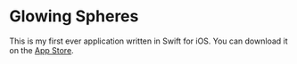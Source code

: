 # Glowing Spheres
This is my first ever application written in Swift for iOS.
You can download it on the [App Store](https://itunes.apple.com/de/app/glowing-spheres/id1161322208?mt=8).
